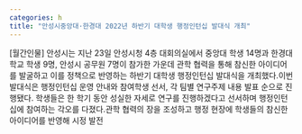 ```yaml
---
categories: h
title: "안성시중앙대·한경대 2022년 하반기 대학생 행정인턴십 발대식 개최"
---
```

[월간인물] 안성시는 지난 23일 안성시청 4층 대회의실에서 중앙대 학생 14명과 한경대학교 학생 9명, 안성시 공무원 7명이 참가한 가운데 관학 협력을 통해 참신한 아이디어를 발굴하고 이를 정책으로 반영하는 하반기 대학생 행정인턴십 발대식을 개최했다.이번 발대식은 행정인턴십 운영 안내와 참여학생 선서, 각 팀별 연구주제 내용 발표 순으로 진행됐다. 학생들은 한 학기 동안 성실한 자세로 연구를 진행하겠다고 선서하며 행정인턴십에 참여하는 각오를 다졌다.관학 협력의 장을 조성하고 행정 현장에 학생들의 참신한 아이디어를 반영해 시정 발전